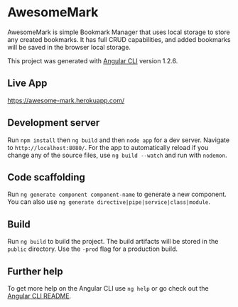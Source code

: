 # AwesomeMark

AwesomeMark is simple Bookmark Manager that uses local storage to store any created bookmarks. It has full CRUD capabilities, and added bookmarks will be saved in the browser local storage.

This project was generated with [Angular CLI](https://github.com/angular/angular-cli) version 1.2.6.

## Live App
https://awesome-mark.herokuapp.com/

## Development server

Run `npm install` then `ng build` and then `node app` for a dev server. Navigate to `http://localhost:8080/`. For the app to automatically reload if you change any of the source files, use `ng build --watch` and run with `nodemon`.

## Code scaffolding

Run `ng generate component component-name` to generate a new component. You can also use `ng generate directive|pipe|service|class|module`.

## Build

Run `ng build` to build the project. The build artifacts will be stored in the `public` directory. Use the `-prod` flag for a production build.

## Further help

To get more help on the Angular CLI use `ng help` or go check out the [Angular CLI README](https://github.com/angular/angular-cli/blob/master/README.md).
